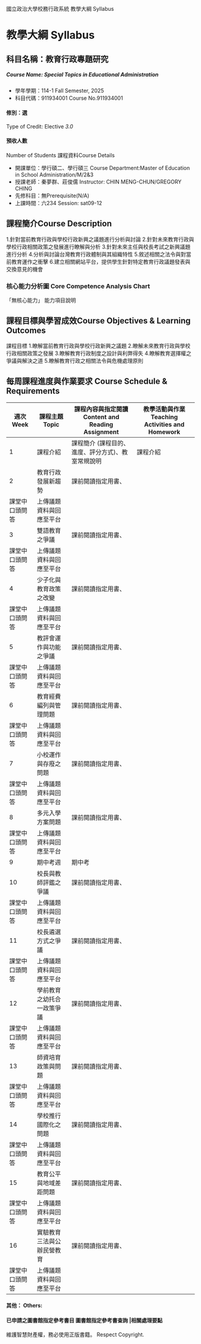 國立政治大學校務行政系統 教學大綱 Syllabus
# 教學大綱 Syllabus
##  科目名稱：教育行政專題研究
#####  Course Name: Special Topics in Educational Administration
  * 學年學期：114-1 Fall Semester, 2025 
  * 科目代碼：911934001 Course No.911934001
#### 修別：選
Type of Credit: Elective 
_3.0_
#### 預收人數
Number of Students
課程資料Course Details
  * 開課單位：學行碩二、學行碩三 Course Department:Master of Education in School Administration/M/2&3 
  * 授課老師：秦夢群、莊俊儒 Instructor: CHIN MENG-CHUN/GREGORY CHING 
  * 先修科目：無Prerequisite(N/A)
  * 上課時間：六234 Session: sat09-12
##  課程簡介Course Description
1.針對當前教育行政與學校行政新興之議題進行分析與討論
2.針對未來教育行政與學校行政相關政策之發展進行瞭解與分析
3.針對未來主任與校長考試之新興議題進行分析
4.分析與討論台灣教育行政體制與其組織特性
5.敘述相關之法令與對當前教育運作之衝擊
6.建立相關網站平台，提供學生針對特定教育行政議題發表與交換意見的機會
###  核心能力分析圖 Core Competence Analysis Chart
「無核心能力」 
能力項目說明
##  課程目標與學習成效Course Objectives & Learning Outcomes 
課程目標
1.瞭解當前教育行政與學校行政新興之議題
2.瞭解未來教育行政與學校行政相關政策之發展
3.瞭解教育行政制度之設計與利弊得失
4.瞭解教育選擇權之爭議與解決之道
5.瞭解教育行政之相關法令與危機處理原則
##  每周課程進度與作業要求 Course Schedule & Requirements
週次 Week |  課程主題 Topic |  課程內容與指定閱讀 Content and Reading Assignment |  教學活動與作業 Teaching Activities and Homework  
---|---|---|---  
1 |  課程介紹 |  課程簡介 (課程目的、進度、評分方式)、教室常規說明 |  課程介紹  
2 |  教育行政發展新趨勢 |  課前閱讀指定用書、  
課堂中口頭問答 |  上傳議題資料與回應至平台  
3 |  雙語教育之爭議 |  課前閱讀指定用書、  
課堂中口頭問答 |  上傳議題資料與回應至平台  
4 |  少子化與教育政策之改變 |  課前閱讀指定用書、  
課堂中口頭問答 |  上傳議題資料與回應至平台  
5 |  教評會運作與功能之爭議 |  課前閱讀指定用書、  
課堂中口頭問答 |  上傳議題資料與回應至平台  
6 |  教育經費編列與管理問題 |  課前閱讀指定用書、  
課堂中口頭問答 |  上傳議題資料與回應至平台  
7 |  小校運作與存廢之問題 |  課前閱讀指定用書、  
課堂中口頭問答 |  上傳議題資料與回應至平台  
8 |  多元入學方案問題 |  課前閱讀指定用書、  
課堂中口頭問答 |  上傳議題資料與回應至平台  
9 |  期中考週 |  期中考 |   
10 |  校長與教師評鑑之爭議 |  課前閱讀指定用書、  
課堂中口頭問答 |  上傳議題資料與回應至平台  
11 |  校長遴選方式之爭議 |  課前閱讀指定用書、  
課堂中口頭問答 |  上傳議題資料與回應至平台  
12 |  學前教育之幼托合一政策爭議 |  課前閱讀指定用書、  
課堂中口頭問答 |  上傳議題資料與回應至平台  
13 |  師資培育政策與問題 |  課前閱讀指定用書、  
課堂中口頭問答 |  上傳議題資料與回應至平台  
14 |  學校推行國際化之問題 |  課前閱讀指定用書、  
課堂中口頭問答 |  上傳議題資料與回應至平台  
15 |  教育公平與地域差距問題 |  課前閱讀指定用書、  
課堂中口頭問答 |  上傳議題資料與回應至平台  
16 |  實驗教育三法與公辦民營教育 |  課前閱讀指定用書、  
課堂中口頭問答 |  上傳議題資料與回應至平台  
####  其他： Others:
####  已申請之圖書館指定參考書目  圖書館指定參考書查詢 |相關處理要點
維護智慧財產權，務必使用正版書籍。 Respect Copyright.